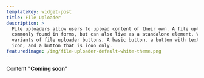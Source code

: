 ```yaml
---
templateKey: widget-post
title: File Uploader
description: >
  File uploaders allow users to upload content of their own. A file uploader is
  commonly found in forms, but can also live as a standalone element. We have 3
  variants of file uploader buttons. A basic button, a button with text and an
  icon, and a button that is icon only.
featuredimage: /img/file-uploader-default-white-theme.png
---
```

C﻿ontent **"Coming soon"**
